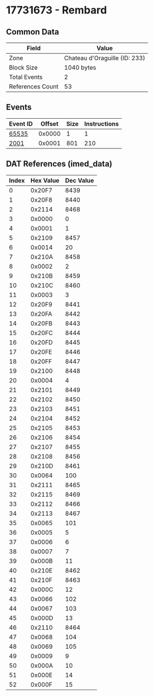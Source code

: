 # 17731673 - Rembard

## Common Data

| Field            | Value                         |
|------------------|-------------------------------|
| Zone             | Chateau d'Oraguille (ID: 233) |
| Block Size       | 1040 bytes                    |
| Total Events     | 2                             |
| References Count | 53                            |

## Events

| Event ID            | Offset   |   Size |   Instructions |
|---------------------|----------|--------|----------------|
| [65535](./65535.md) | 0x0000   |      1 |              1 |
| [2001](./2001.md)   | 0x0001   |    801 |            210 |

## DAT References (imed_data)

|   Index | Hex Value   |   Dec Value |
|---------|-------------|-------------|
|       0 | 0x20F7      |        8439 |
|       1 | 0x20F8      |        8440 |
|       2 | 0x2114      |        8468 |
|       3 | 0x0000      |           0 |
|       4 | 0x0001      |           1 |
|       5 | 0x2109      |        8457 |
|       6 | 0x0014      |          20 |
|       7 | 0x210A      |        8458 |
|       8 | 0x0002      |           2 |
|       9 | 0x210B      |        8459 |
|      10 | 0x210C      |        8460 |
|      11 | 0x0003      |           3 |
|      12 | 0x20F9      |        8441 |
|      13 | 0x20FA      |        8442 |
|      14 | 0x20FB      |        8443 |
|      15 | 0x20FC      |        8444 |
|      16 | 0x20FD      |        8445 |
|      17 | 0x20FE      |        8446 |
|      18 | 0x20FF      |        8447 |
|      19 | 0x2100      |        8448 |
|      20 | 0x0004      |           4 |
|      21 | 0x2101      |        8449 |
|      22 | 0x2102      |        8450 |
|      23 | 0x2103      |        8451 |
|      24 | 0x2104      |        8452 |
|      25 | 0x2105      |        8453 |
|      26 | 0x2106      |        8454 |
|      27 | 0x2107      |        8455 |
|      28 | 0x2108      |        8456 |
|      29 | 0x210D      |        8461 |
|      30 | 0x0064      |         100 |
|      31 | 0x2111      |        8465 |
|      32 | 0x2115      |        8469 |
|      33 | 0x2112      |        8466 |
|      34 | 0x2113      |        8467 |
|      35 | 0x0065      |         101 |
|      36 | 0x0005      |           5 |
|      37 | 0x0006      |           6 |
|      38 | 0x0007      |           7 |
|      39 | 0x000B      |          11 |
|      40 | 0x210E      |        8462 |
|      41 | 0x210F      |        8463 |
|      42 | 0x000C      |          12 |
|      43 | 0x0066      |         102 |
|      44 | 0x0067      |         103 |
|      45 | 0x000D      |          13 |
|      46 | 0x2110      |        8464 |
|      47 | 0x0068      |         104 |
|      48 | 0x0069      |         105 |
|      49 | 0x0009      |           9 |
|      50 | 0x000A      |          10 |
|      51 | 0x000E      |          14 |
|      52 | 0x000F      |          15 |
